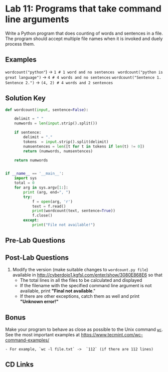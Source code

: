 

# Lab 11: Programs that take command line arguments

Write a Python program that does counting of words and sentences in a file. The program should accept multiple file names when it is invoked and duely process them. 

## Examples 

`wordcount("python"`) -> `1 # 1 word and no sentences `
`wordcount("python is great language")` ->  `4 # 4 words and no sentences`
`wordcount("Sentence 1. Sentence 2.")` -> `(4, 2) # 4 words and 2 sentences`


## Solution Key 

```python
def wordcount(input, sentence=False):

    delimit = " "
    numwords = len(input.strip().split())

    if sentence:
        delimit = "."
        tokens  = input.strip().split(delimit)
        numsentences = len([t for t in tokens if len(t) != 0])
        return (numwords, numsentences)

    return numwords


if __name__ == '__main__':
    import sys
    total = 0
    for arg in sys.argv[1:]:
        print (arg, end=", ")
        try:
            f = open(arg, 'r')
            text = f.read()
            print(wordcount(text, sentence=True))
            f.close()
        except:
            print("File not available!")

```

## Pre-Lab Questions


## Post-Lab Questions 

1. Modify the version (make suitable changes to `wordcount.py file`) available in http://cyberdojo1.kgfsl.com/enter/show/3080E868E6 so that 
	- The total lines in all the files to be calculated and displayed 
	- If the filename with the specified command line argument is not available, print **"Final not available**." 
    - If there are other exceptions, catch them as well and print **"Unknown error!"**

## Bonus
Make your program to behave as close as possible to the Unix command [`wc`](https://en.wikipedia.org/wiki/Wc_(Unix)). See the most important examples at https://www.tecmint.com/wc-command-examples/

	- For example, `wc -l file.txt` ->  `112` (if there are 112 lines) 


## CD Links

